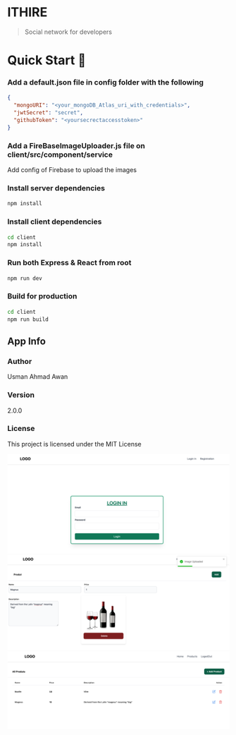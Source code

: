 # ITHIRE

> Social network for developers

# Quick Start 🚀

### Add a default.json file in config folder with the following

```json
{
  "mongoURI": "<your_mongoDB_Atlas_uri_with_credentials>",
  "jwtSecret": "secret",
  "githubToken": "<yoursecrectaccesstoken>"
}
```

### Add a FireBaseImageUploader.js file on client/src/component/service

Add config of Firebase to upload the images 

### Install server dependencies

```bash
npm install
```

### Install client dependencies

```bash
cd client
npm install
```

### Run both Express & React from root

```bash
npm run dev
```

### Build for production

```bash
cd client
npm run build
```

## App Info

### Author
Usman Ahmad Awan

### Version

2.0.0

### License

This project is licensed under the MIT License

![Screenshot ](login.png)
![Screenshot ](addForm.png)
![Screenshot ](product.png)

